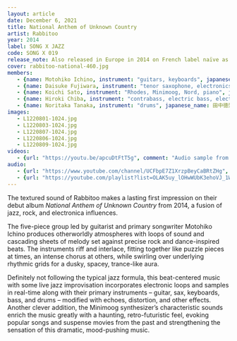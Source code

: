 ```yaml
---
layout: article
date: December 6, 2021
title: National Anthem of Unknown Country
artist: Rabbitoo
year: 2014
label: SONG X JAZZ
code: SONG X 019
release_note: Also released in Europe in 2014 on French label naïve as NJ624611.
cover: rabbitoo-national-460.jpg
members:
   - {name: Motohiko Ichino, instrument: "guitars, keyboards", japanese_name: 市野元彦, url: "https://motohikoichino.com/"}
   - {name: Daisuke Fujiwara, instrument: "tenor saxophone, electronics", japanese_name: 藤原大輔, url: "http://www.fujiwaradaisuke.com/"}
   - {name: Koichi Sato, instrument: "Rhodes, Minimoog, Nord, piano", japanese_name: 佐藤浩一, url: "http://koichisato.com/"}
   - {name: Hiroki Chiba, instrument: "contrabass, electric bass, electronics", japanese_name: 千葉広樹, url: "https://linktr.ee/Hirokichiba"}
   - {name: Noritaka Tanaka, instrument: "drums", japanese_name: 田中徳崇, url: "https://www.jazz.co.jp/Mus/tanakatokutakashi.html"}
images:
   - L1220801-1024.jpg
   - L1220803-1024.jpg
   - L1220807-1024.jpg
   - L1220806-1024.jpg
   - L1220809-1024.jpg
videos: 
   - {url: "https://youtu.be/apcuDtFtT5g", comment: "Audio sample from “Subliminal Sublimation”, the sixth track on this album"}
audio:
   - {url: "https://www.youtube.com/channel/UCFbpE7Z1XrzpBeyCaBRtZHg", comment: "More audio available on Rabbitto’s video channel"}
   - {url: "https://youtube.com/playlist?list=OLAK5uy_lOHwWUbK3ehoVJ_1WQyyr94BGkOjr2E9A", comment: "Full album playlist for this album"}
---
```

The textured sound of Rabbitoo makes a lasting first impression on their debut album *National Anthem of Unknown Country* from 2014, a fusion of jazz, rock, and electronica influences.

The five-piece group led by guitarist and primary songwriter Motohiko Ichino produces otherworldly atmospheres with loops of sound and cascading sheets of melody set against precise rock and dance-inspired beats. The instruments riff and interlace, fitting together like puzzle pieces at times, an intense chorus at others, while swirling over underlying rhythmic grids for a dusky, spacey, trance-like aura.

Definitely not following the typical jazz formula, this beat-centered music with some live jazz improvisation incorporates electronic loops and samples in real-time along with their primary instruments – guitar, sax, keyboards, bass, and drums – modified with echoes, distortion, and other effects. Another clever addition, the Minimoog synthesizer’s characteristic sounds enrich the music greatly with a haunting, retro-futuristic feel, evoking popular songs and suspense movies from the past and strengthening the sensation of this dramatic, mood-pushing music.


